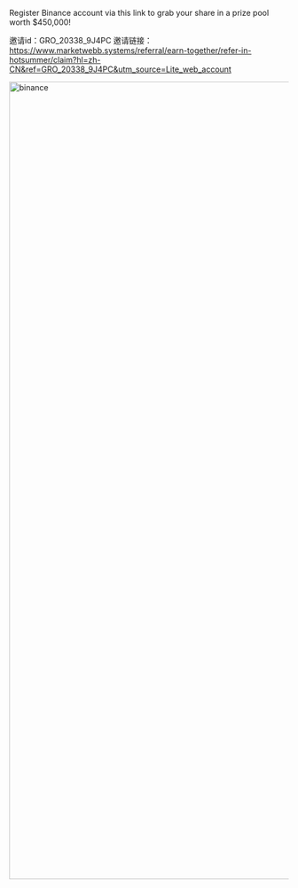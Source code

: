 Register Binance account via this link to grab your share in a prize pool worth $450,000!

邀请id：GRO_20338_9J4PC
邀请链接：https://www.marketwebb.systems/referral/earn-together/refer-in-hotsummer/claim?hl=zh-CN&ref=GRO_20338_9J4PC&utm_source=Lite_web_account

<img width="1125" height="1440" alt="binance" src="https://github.com/user-attachments/assets/3973ffae-a07b-460c-8671-207d0e04cdf4" />
